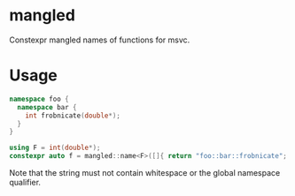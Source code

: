 # mangled
Constexpr mangled names of functions for msvc.

# Usage

````c++
namespace foo {
  namespace bar {
    int frobnicate(double*);
  }
}

using F = int(double*);
constexpr auto f = mangled::name<F>([]{ return "foo::bar::frobnicate"; });
````

Note that the string must not contain whitespace or the global namespace qualifier.
